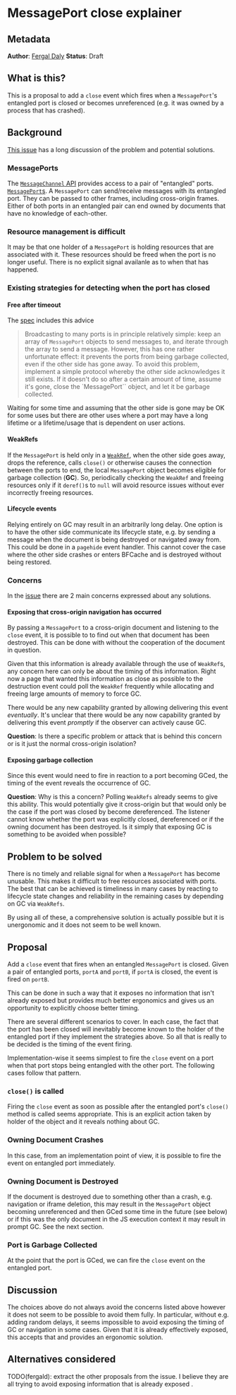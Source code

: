 # MessagePort close explainer

## Metadata

**Author**: [Fergal Daly](mailto:fergal@chromium.org)
**Status**: Draft

## What is this?

This is a proposal to add a `close` event
which fires when a `MessagePort`'s entangled port is closed
or becomes unreferenced
(e.g. it was owned by a process that has crashed).

## Background

[This issue](https://github.com/whatwg/html/issues/1766) has a long discussion of the problem and potential solutions.

### MessagePorts

The [`MessageChannel` API](https://developer.mozilla.org/en-US/docs/Web/API/MessageChannel) provides access to a pair of "entangled" ports.
[`MessagePort`s](https://developer.mozilla.org/en-US/docs/Web/API/MessagePort).
A `MessagePort` can send/receive messages with its entangled port.
They can be passed to other frames,
including cross-origin frames.
Either of both ports in an entangled pair
can end owned by documents that have no knowledge of each-other.

### Resource management is difficult

It may be that one holder of a `MessagePort` is holding resources
that are associated with it.
These resources should be freed
when the port is no longer useful.
There is no explicit signal availanle
as to when that has happened.

### Existing strategies for detecting when the port has closed

#### Free after timeout

The [spec](https://html.spec.whatwg.org/multipage/web-messaging.html#broadcasting-to-many-ports) includes this advice

> Broadcasting to many ports is in principle relatively simple: keep an array of `MessagePort` objects to send messages to, and iterate through the array to send a message. However, this has one rather unfortunate effect: it prevents the ports from being garbage collected, even if the other side has gone away. To avoid this problem, implement a simple protocol whereby the other side acknowledges it still exists. If it doesn't do so after a certain amount of time, assume it's gone, close the `MessagePort`` object, and let it be garbage collected.

Waiting for some time and assuming that the other side is gone
may be OK for some uses
but there are other uses where a port may have a long lifetime
or a lifetime/usage that is dependent on user actions.

#### WeakRefs

If the `MessagePort` is held only in a [`WeakRef`](https://developer.mozilla.org/en-US/docs/Web/JavaScript/Reference/Global_Objects/WeakRef),
when the other side goes away,
drops the reference,
calls `close()`
or otherwise causes the connection between the ports to end,
the local `MessagePort` object becomes eligible for garbage collection (**GC**).
So, periodically checking the `WeakRef` and
freeing resources only if it `deref()`s to `null`
will avoid resource issues
without ever incorrectly freeing resources.

#### Lifecycle events

Relying entirely on GC
may result in an arbitrarily long delay.
One option is to have the other side
communicate its lifecycle state,
e.g. by sending a message when the document is being destroyed
or navigated away from.
This could be done in a `pagehide` event handler.
This cannot cover the case where the other side crashes
or enters BFCache and is destroyed without being restored.

### Concerns

In the [issue](https://github.com/whatwg/html/issues/1766) there are 2 main concerns expressed about any solutions.

#### Exposing that cross-origin navigation has occurred

By passing a `MessagePort` to a cross-origin document
and listening to the `close` event,
it is possible to to find out when that document has been destroyed.
This can be done with without the cooperation of the document in question.

Given that this information is already available
through the use of `WeakRef`s,
any concern here can only be about the timing
of this information.
Right now a page that wanted this information
as close as possible to the destruction event
could poll the `WeakRef` frequently
while allocating and freeing large amounts of memory
to force GC.

There would be any new capability granted
by allowing delivering this event *eventually*.
It's unclear that there would be any now capability granted
by delivering this event *promptly*
if the observer can actively cause GC.

**Question**: Is there a specific problem or attack
that is behind this concern
or is it just the normal cross-origin isolation?

#### Exposing garbage collection

Since this event would need to fire
in reaction to a port becoming GCed,
the timing of the event reveals the occurrence of GC.

**Question**: Why is this a concern?
Polling `WeakRefs` already seems to give this ability.
This would potentially give it cross-origin
but that would only be the case
if the port was closed by become dereferenced.
The listener cannot know whether the port was
explicitly closed,
dereferenced
or if the owning document has been destroyed.
Is it simply that exposing GC
is something to be avoided when possible?

## Problem to be solved

There is no timely and reliable signal for when
a `MessagePort` has become unusable.
This makes it difficult to free resources
associated with ports.
The best that can be achieved is
timeliness in many cases
by reacting to lifecycle state changes
and reliability in the remaining cases
by depending on GC via `WeakRefs`.

By using all of these,
a comprehensive solution is actually possible
but it is unergonomic and
it does not seem to be well known.

## Proposal

Add a `close` event that fires
when an entangled `MessagePort` is closed.
Given a pair of entangled ports, `portA` and `portB`,
if `portA` is closed,
the event is fired on `portB`.

This can be done in such a way
that it exposes no information that isn't already exposed
but provides much better ergonomics
and gives us an opportunity to explicitly choose better timing.

There are several different scenarios to cover.
In each case,
the fact that the port has been closed
will inevitably become known to the holder of the entangled port
if they implement the strategies above.
So all that is really to be decided
is the timing of the event firing.

Implementation-wise it seems simplest
to fire the `close` event on a port
when that port stops being entangled with the other port.
The following cases follow that pattern.

### `close()` is called

Firing the `close` event as soon as possible
after the entangled port's `close()` method is called seems appropriate.
This is an explicit action taken by holder of the object
and it reveals nothing about GC.

### Owning Document Crashes

In this case,
from an implementation point of view,
it is possible to fire the event
on entangled port immediately.

### Owning Document is Destroyed

If the document is destroyed due to something other than a crash,
e.g. navigation or iframe deletion,
this may result in the `MessagePort` object becoming unreferenced
and then GCed some time in the future (see below)
or if this was the only document
in the JS execution context it may result in prompt GC.
See the next section.

### Port is Garbage Collected

At the point that the port is GCed,
we can fire the `close` event on the entangled port.

## Discussion

The choices above do not always avoid the concerns listed above
however it does not seem to be possible to avoid them fully.
In particular,
without e.g. adding random delays,
it seems impossible to avoid exposing
the timing of GC or navigation
in some cases.
Given that it is already effectively exposed,
this accepts that and provides an ergonomic solution.

## Alternatives considered

TODO(fergald): extract the other proposals from the issue.
I believe they are all trying to avoid exposing information
that is already exposed .
